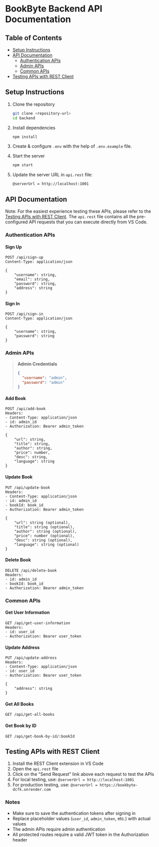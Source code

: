 # BookByte Backend API Documentation

## Table of Contents

- [Setup Instructions](#setup-instructions)
- [API Documentation](#api-documentation)
  - [Authentication APIs](#authentication-apis)
  - [Admin APIs](#admin-apis)
  - [Common APIs](#common-apis)
- [Testing APIs with REST Client](#testing-apis-with-rest-client)

## Setup Instructions

1. Clone the repository

   ```bash
   git clone <repository-url>
   cd backend
   ```

2. Install dependencies

   ```bash
   npm install
   ```

3. Create & configure `.env` with the help of `.env.example` file.
4. Start the server

   ```bash
   npm start
   ```

5. Update the server URL in `api.rest` file:
   ```
   @serverUrl = http://localhost:1001
   ```

## API Documentation

Note: For the easiest experience testing these APIs, please refer to the [Testing APIs with REST Client](#testing-apis-with-rest-client). The `api.rest` file contains all the pre-configured API requests that you can execute directly from VS Code.

### Authentication APIs

#### Sign Up

```http
POST /api/sign-up
Content-Type: application/json

{
    "username": string,
    "email": string,
    "password": string,
    "address": string
}
```

#### Sign In

```http
POST /api/sign-in
Content-Type: application/json

{
    "username": string,
    "password": string
}
```

### Admin APIs

> **Admin Credentials**
>
> ```json
> {
>   "username": "admin",
>   "password": "admin"
> }
> ```

#### Add Book

```http
POST /api/add-book
Headers:
- Content-Type: application/json
- id: admin_id
- Authorization: Bearer admin_token

{
    "url": string,
    "title": string,
    "author": string,
    "price": number,
    "desc": string,
    "language": string
}
```

#### Update Book

```http
PUT /api/update-book
Headers:
- Content-Type: application/json
- id: admin_id
- bookId: book_id
- Authorization: Bearer admin_token

{
    "url": string (optional),
    "title": string (optional),
    "author": string (optional),
    "price": number (optional),
    "desc": string (optional),
    "language": string (optional)
}
```

#### Delete Book

```http
DELETE /api/delete-book
Headers:
- id: admin_id
- bookId: book_id
- Authorization: Bearer admin_token
```

### Common APIs

#### Get User Information

```http
GET /api/get-user-information
Headers:
- id: user_id
- Authorization: Bearer user_token
```

#### Update Address

```http
PUT /api/update-address
Headers:
- Content-Type: application/json
- id: user_id
- Authorization: Bearer user_token

{
    "address": string
}
```

#### Get All Books

```http
GET /api/get-all-books
```

#### Get Book by ID

```http
GET /api/get-book-by-id/:bookId
```

## Testing APIs with REST Client

1. Install the REST Client extension in VS Code
2. Open the `api.rest` file
3. Click on the "Send Request" link above each request to test the APIs
4. For local testing, use: `@serverUrl = http://localhost:1001`
5. For production testing, use: `@serverUrl = https://bookbyte-dcfk.onrender.com`

### Notes

- Make sure to save the authentication tokens after signing in
- Replace placeholder values (`user_id`, `admin_token`, etc.) with actual values
- The admin APIs require admin authentication
- All protected routes require a valid JWT token in the Authorization header
